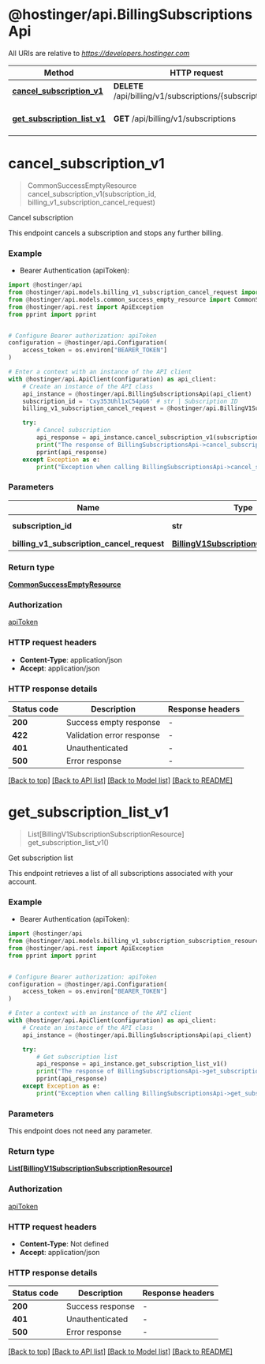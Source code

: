 # @hostinger/api.BillingSubscriptionsApi

All URIs are relative to *https://developers.hostinger.com*

Method | HTTP request | Description
------------- | ------------- | -------------
[**cancel_subscription_v1**](BillingSubscriptionsApi.md#cancel_subscription_v1) | **DELETE** /api/billing/v1/subscriptions/{subscriptionId} | Cancel subscription
[**get_subscription_list_v1**](BillingSubscriptionsApi.md#get_subscription_list_v1) | **GET** /api/billing/v1/subscriptions | Get subscription list


# **cancel_subscription_v1**
> CommonSuccessEmptyResource cancel_subscription_v1(subscription_id, billing_v1_subscription_cancel_request)

Cancel subscription

This endpoint cancels a subscription and stops any further billing.

### Example

* Bearer Authentication (apiToken):

```python
import @hostinger/api
from @hostinger/api.models.billing_v1_subscription_cancel_request import BillingV1SubscriptionCancelRequest
from @hostinger/api.models.common_success_empty_resource import CommonSuccessEmptyResource
from @hostinger/api.rest import ApiException
from pprint import pprint


# Configure Bearer authorization: apiToken
configuration = @hostinger/api.Configuration(
    access_token = os.environ["BEARER_TOKEN"]
)

# Enter a context with an instance of the API client
with @hostinger/api.ApiClient(configuration) as api_client:
    # Create an instance of the API class
    api_instance = @hostinger/api.BillingSubscriptionsApi(api_client)
    subscription_id = 'Cxy353Uhl1xC54pG6' # str | Subscription ID
    billing_v1_subscription_cancel_request = @hostinger/api.BillingV1SubscriptionCancelRequest() # BillingV1SubscriptionCancelRequest | 

    try:
        # Cancel subscription
        api_response = api_instance.cancel_subscription_v1(subscription_id, billing_v1_subscription_cancel_request)
        print("The response of BillingSubscriptionsApi->cancel_subscription_v1:\n")
        pprint(api_response)
    except Exception as e:
        print("Exception when calling BillingSubscriptionsApi->cancel_subscription_v1: %s\n" % e)
```



### Parameters


Name | Type | Description  | Notes
------------- | ------------- | ------------- | -------------
 **subscription_id** | **str**| Subscription ID | 
 **billing_v1_subscription_cancel_request** | [**BillingV1SubscriptionCancelRequest**](BillingV1SubscriptionCancelRequest.md)|  | 

### Return type

[**CommonSuccessEmptyResource**](CommonSuccessEmptyResource.md)

### Authorization

[apiToken](../README.md#apiToken)

### HTTP request headers

 - **Content-Type**: application/json
 - **Accept**: application/json

### HTTP response details

| Status code | Description | Response headers |
|-------------|-------------|------------------|
**200** | Success empty response |  -  |
**422** | Validation error response |  -  |
**401** | Unauthenticated |  -  |
**500** | Error response |  -  |

[[Back to top]](#) [[Back to API list]](../README.md#documentation-for-api-endpoints) [[Back to Model list]](../README.md#documentation-for-models) [[Back to README]](../README.md)

# **get_subscription_list_v1**
> List[BillingV1SubscriptionSubscriptionResource] get_subscription_list_v1()

Get subscription list

This endpoint retrieves a list of all subscriptions associated with your account.

### Example

* Bearer Authentication (apiToken):

```python
import @hostinger/api
from @hostinger/api.models.billing_v1_subscription_subscription_resource import BillingV1SubscriptionSubscriptionResource
from @hostinger/api.rest import ApiException
from pprint import pprint


# Configure Bearer authorization: apiToken
configuration = @hostinger/api.Configuration(
    access_token = os.environ["BEARER_TOKEN"]
)

# Enter a context with an instance of the API client
with @hostinger/api.ApiClient(configuration) as api_client:
    # Create an instance of the API class
    api_instance = @hostinger/api.BillingSubscriptionsApi(api_client)

    try:
        # Get subscription list
        api_response = api_instance.get_subscription_list_v1()
        print("The response of BillingSubscriptionsApi->get_subscription_list_v1:\n")
        pprint(api_response)
    except Exception as e:
        print("Exception when calling BillingSubscriptionsApi->get_subscription_list_v1: %s\n" % e)
```



### Parameters

This endpoint does not need any parameter.

### Return type

[**List[BillingV1SubscriptionSubscriptionResource]**](BillingV1SubscriptionSubscriptionResource.md)

### Authorization

[apiToken](../README.md#apiToken)

### HTTP request headers

 - **Content-Type**: Not defined
 - **Accept**: application/json

### HTTP response details

| Status code | Description | Response headers |
|-------------|-------------|------------------|
**200** | Success response |  -  |
**401** | Unauthenticated |  -  |
**500** | Error response |  -  |

[[Back to top]](#) [[Back to API list]](../README.md#documentation-for-api-endpoints) [[Back to Model list]](../README.md#documentation-for-models) [[Back to README]](../README.md)

